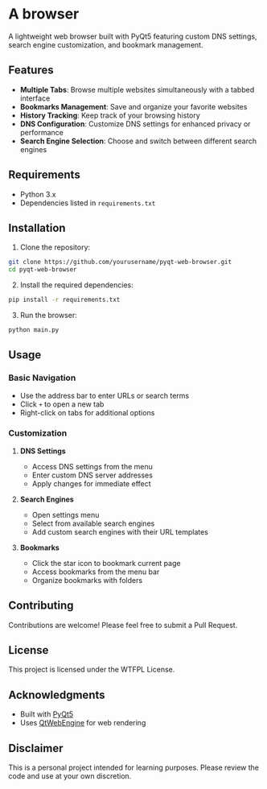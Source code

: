 # A browser

A lightweight web browser built with PyQt5 featuring custom DNS settings, search engine customization, and bookmark management.

## Features

- **Multiple Tabs**: Browse multiple websites simultaneously with a tabbed interface
- **Bookmarks Management**: Save and organize your favorite websites
- **History Tracking**: Keep track of your browsing history
- **DNS Configuration**: Customize DNS settings for enhanced privacy or performance
- **Search Engine Selection**: Choose and switch between different search engines

## Requirements

- Python 3.x
- Dependencies listed in `requirements.txt`

## Installation

1. Clone the repository:
```bash
git clone https://github.com/yourusername/pyqt-web-browser.git
cd pyqt-web-browser
```

2. Install the required dependencies:
```bash
pip install -r requirements.txt
```

3. Run the browser:
```bash
python main.py
```

## Usage

### Basic Navigation
- Use the address bar to enter URLs or search terms
- Click `+` to open a new tab
- Right-click on tabs for additional options

### Customization
1. **DNS Settings**
   - Access DNS settings from the menu
   - Enter custom DNS server addresses
   - Apply changes for immediate effect

2. **Search Engines**
   - Open settings menu
   - Select from available search engines
   - Add custom search engines with their URL templates

3. **Bookmarks**
   - Click the star icon to bookmark current page
   - Access bookmarks from the menu bar
   - Organize bookmarks with folders

## Contributing

Contributions are welcome! Please feel free to submit a Pull Request.

## License

This project is licensed under the WTFPL License.

## Acknowledgments

- Built with [PyQt5](https://www.riverbankcomputing.com/software/pyqt/)
- Uses [QtWebEngine](https://doc.qt.io/qt-5/qtwebengine-index.html) for web rendering

## Disclaimer

This is a personal project intended for learning purposes. Please review the code and use at your own discretion.
